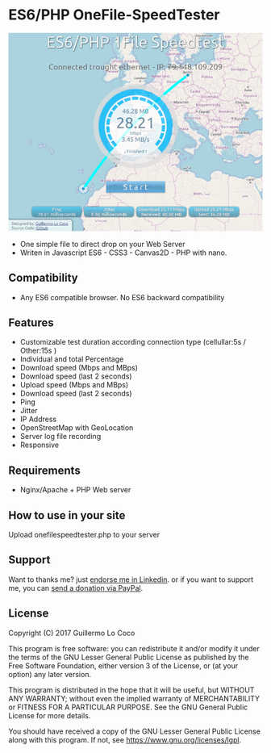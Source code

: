 # ES6/PHP OneFile-SpeedTester
![ES6/PHP OneFile-SpeedTester](/screenshot.png?raw=true)

- One simple file to direct drop on your Web Server
- Writen in Javascript ES6 - CSS3 - Canvas2D - PHP with nano.

## Compatibility
- Any ES6 compatible browser. No ES6 backward compatibility

## Features
* Customizable test duration according connection type (cellullar:5s / Other:15s )
* Individual and total Percentage 
* Download speed (Mbps and MBps)
* Download speed (last 2 seconds)
* Upload speed (Mbps and MBps)
* Download speed (last 2 seconds)
* Ping
* Jitter
* IP Address
* OpenStreetMap with GeoLocation 
* Server log file recording
* Responsive

## Requirements
* Nginx/Apache + PHP Web server

## How to use in your site
Upload onefilespeedtester.php to your server

## Support
Want to thanks me? just [endorse me in Linkedin](https://www.linkedin.com/in/guillermolococo).
or if you want to support me, you can [send a donation via PayPal](https://www.paypal.me/glococo).

## License
Copyright (C) 2017 Guillermo Lo Coco

This program is free software: you can redistribute it and/or modify
it under the terms of the GNU Lesser General Public License as published by
the Free Software Foundation, either version 3 of the License, or
(at your option) any later version.

This program is distributed in the hope that it will be useful,
but WITHOUT ANY WARRANTY; without even the implied warranty of
MERCHANTABILITY or FITNESS FOR A PARTICULAR PURPOSE.  See the
GNU General Public License for more details.

You should have received a copy of the GNU Lesser General Public License
along with this program.  If not, see <https://www.gnu.org/licenses/lgpl>.
